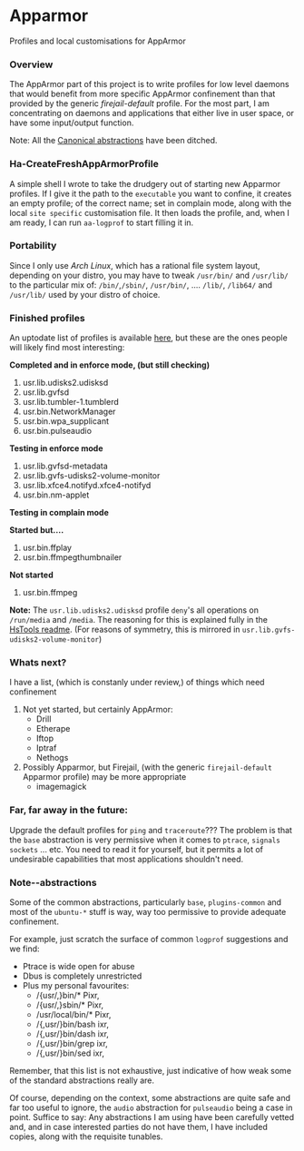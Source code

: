 # Apparmor
Profiles and local customisations for AppArmor

### Overview
The AppArmor part of this project is to write profiles for low level daemons that would benefit from more specific AppArmor confinement than that provided by the generic *firejail-default* profile. For the most part, I am concentrating on daemons and applications that either live in user space, or have some input/output function.

Note:  All the [Canonical abstractions](#note--abstractions) have been ditched.

### Ha-CreateFreshAppArmorProfile
A simple shell I wrote to take the drudgery out of starting new Apparmor profiles. If I give it the path to the `executable` you want to confine, it creates an empty profile; of the correct name; set in complain mode, along with the local `site specific` customisation file. It then loads the profile, and, when I am ready, I can run `aa-logprof` to start filling it in.

### Portability
Since I only use *Arch Linux*, which has a rational file system layout, depending on your distro, you may have to tweak `/usr/bin/` and `/usr/lib/` to the particular mix of: `/bin/`,`/sbin/`, `/usr/bin/`, .... `/lib/`, `/lib64/` and `/usr/lib/` used by your distro of choice.

### Finished profiles
An uptodate list of profiles is available [here](AppArmor-ProfileList), but these are the ones people will likely find most interesting:

**Completed and in enforce mode, (but still checking)**
1. usr.lib.udisks2.udisksd
1. usr.lib.gvfsd
1. usr.lib.tumbler-1.tumblerd
1. usr.bin.NetworkManager
1. usr.bin.wpa_supplicant
1. usr.bin.pulseaudio

**Testing in enforce mode**
1. usr.lib.gvfsd-metadata
1. usr.lib.gvfs-udisks2-volume-monitor
1. usr.lib.xfce4.notifyd.xfce4-notifyd
1. usr.bin.nm-applet

**Testing in complain mode**

**Started but....**
1. usr.bin.ffplay
1. usr.bin.ffmpegthumbnailer

**Not started**
1. usr.bin.ffmpeg

**Note:** The `usr.lib.udisks2.udisksd` profile `deny`'s all operations on `/run/media` and `/media`. The reasoning for this is explained fully in the [HsTools readme](/HsTools#udisks2-hardening). (For reasons of symmetry, this is mirrored in `usr.lib.gvfs-udisks2-volume-monitor`)

### Whats next?
I have a list, (which is constanly under review,) of things which need confinement
1. Not yet started, but certainly AppArmor:
   * Drill
   * Etherape
   * Iftop
   * Iptraf
   * Nethogs
1. Possibly Apparmor, but Firejail, (with the generic `firejail-default` Apparmor profile) may be more appropriate
   * imagemagick

### Far, far away in the future:
Upgrade the default profiles for `ping` and `traceroute`??? The problem is that the `base` abstraction is very permissive when it comes to `ptrace`, `signals` `sockets` ... etc. You need to read it for yourself, but it permits a lot of undesirable capabilities that most applications shouldn't need.

### Note--abstractions
Some of the common abstractions, particularly `base`, `plugins-common` and most of the `ubuntu-*` stuff is way, way too permissive to provide adequate confinement.

For example, just scratch the surface of common `logprof` suggestions and we find:
* Ptrace is wide open for abuse
* Dbus is completely unrestricted
* Plus my personal favourites:
  * /{usr/,}bin/* Pixr,
  * /{usr/,}sbin/* Pixr,
  * /usr/local/bin/* Pixr,
  * /{,usr/}bin/bash ixr,
  * /{,usr/}bin/dash ixr,
  * /{,usr/}bin/grep ixr,
  * /{,usr/}bin/sed ixr,

Remember, that this list is not exhaustive, just indicative of how weak some of the standard abstractions really are.

Of course, depending on the context, some abstractions are quite safe and far too useful to ignore, the `audio` abstraction for `pulseaudio` being a case in point. Suffice to say: Any abstractions I am using have been carefully vetted and, and in case interested parties do not have them, I have included copies, along with the requisite tunables.





